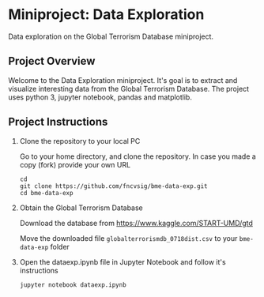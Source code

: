 # Miniproject: Data Exploration
Data exploration on the Global Terrorism Database miniproject. 

## Project Overview

Welcome to the Data Exploration miniproject. It's goal is to extract and visualize interesting data from the Global Terrorism Database.
The project uses python 3, jupyter notebook, pandas and matplotlib.

## Project Instructions

1. Clone the repository to your local PC   


    Go to your home directory, and clone the repository. In case you made a copy (fork) provide your own URL
    ```
    cd
    git clone https://github.com/fncvsig/bme-data-exp.git
    cd bme-data-exp
    ```
 
2. Obtain the Global Terrorism Database

    Download the database from https://www.kaggle.com/START-UMD/gtd
    
    Move the downloaded file ```globalterrorismdb_0718dist.csv``` to your ```bme-data-exp``` folder
    
3. Open the dataexp.ipynb file in Jupyter Notebook and follow it's instructions
	
    ```
    jupyter notebook dataexp.ipynb
    ```
